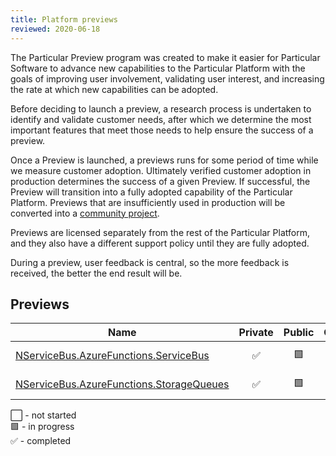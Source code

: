 ```yaml
---
title: Platform previews
reviewed: 2020-06-18
---
```


The Particular Preview program was created to make it easier for Particular Software to advance new capabilities to the Particular Platform with the goals of improving user involvement, validating user interest, and increasing the rate at which new capabilities can be adopted.

Before deciding to launch a preview, a research process is undertaken to identify and validate customer needs, after which we determine the most important features that meet those needs to help ensure the success of a preview.

Once a Preview is launched, a previews runs for some period of time while we measure customer adoption. Ultimately verified customer adoption in production determines the success of a given Preview. If successful, the Preview will transition into a fully adopted capability of the Particular Platform. Previews that are insufficiently used in production will be converted into a [community project](support-policy.md).

Previews are licensed separately from the rest of the Particular Platform, and they also have a different support policy until they are fully adopted.

During a preview, user feedback is central, so the more feedback is received, the better the end result will be. 

## Previews

| Name                       | Private | Public | Outcome    | Notes  |
|----------------------------|:-------:|:------:|:----------:|--------|
| [NServiceBus.AzureFunctions.ServiceBus](/previews/azure-functions-service-bus.md)| :white_check_mark: | :green_square: | :white_large_square: | [Forum discussion](https://discuss.particular.net/t/nservicebus-azurefunctions-servicebus-public-preview/1910) |
| [NServiceBus.AzureFunctions.StorageQueues](/previews/azure-functions-storage-queues.md)| :white_check_mark: | :green_square: | :white_large_square: | [Forum discussion](https://discuss.particular.net/t/nservicebus-azurefunctions-storagequeues-public-preview/1911) |

:white_large_square: - not started<br>
:green_square: - in progress<br>
:white_check_mark: - completed<br>
